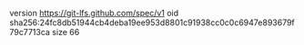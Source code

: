 version https://git-lfs.github.com/spec/v1
oid sha256:24fc8db51944cb4deba19ee953d8801c91938cc0c0c6947e893679f79c7713ca
size 66
